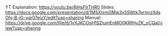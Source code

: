 YT Explanation: https://youtu.be/8jHsFIrTHR0
Slides: https://docs.google.com/presentation/d/1MSXIxmGMw3v5SWtk7prmrzXdsOhj-B-iG-vgr07ejzY/edit?usp=sharing
Manual: https://drive.google.com/file/d/1vXJKCOsH1SZiumEnMO0KRfHyZK_oCQal/view?usp=sharing
